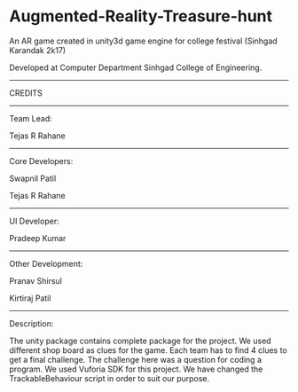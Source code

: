 # Augmented-Reality-Treasure-hunt
An AR game created in unity3d game engine for college festival (Sinhgad Karandak 2k17)


Developed at Computer Department Sinhgad College of Engineering.

****************************************************************************************
CREDITS

***************************************************************************************
Team Lead:

Tejas R Rahane
***************************************************************************************
Core Developers:

Swapnil Patil

Tejas R Rahane
 
***************************************************************************************
UI Developer:

Pradeep Kumar

***************************************************************************************
Other Development:

Pranav Shirsul

Kirtiraj Patil
  
  
****************************************************************************************

Description:

  The unity package contains complete package for the project.
  We used different shop board as clues for the game. Each team has to find 4 clues to get a final challenge.
  The challenge here was a question for coding a program. We used Vuforia SDK for this project.
  We have changed the TrackableBehaviour script in order to suit our purpose.
